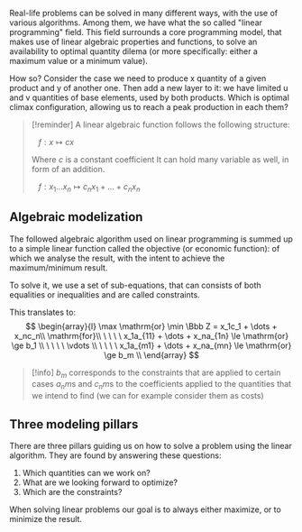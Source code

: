 Real-life problems can be solved in many different ways, with the use of various algorithms. Among them, we have what the so called "linear programming" field. This field surrounds a core programming model, that makes use of linear algebraic properties and functions, to solve an availability to optimal quantity dilema (or more specifically: either a maximum value or a minimum value).

How so? Consider the case we need to produce x quantity of a given product and y of another one. Then add a new layer to it: we have limited u and v quantities of base elements, used by both products. 
Which is optimal climax configuration, allowing us to reach a peak production in each them?

> [!reminder]
> A linear algebraic function follows the following structure:
> 
> $\ \ \ f: x\mapsto cx$ 
> 
> Where $c$ is a constant coefficient
> It can hold many variable as well, in form of an addition.
> 
> $\ \ \ f: x_1 \dots x_n \mapsto c_nx_1 + \dots + c_nx_n$ 

## Algebraic modelization
The followed algebraic algorithm used on linear programming is summed up to a simple linear function called the objective (or economic function): of which we analyse the result, with the intent to achieve the maximum/minimum result. 

To solve it, we use a set of sub-equations, that can consists of both equalities or inequalities and are called constraints.

This translates to: 
$$
\begin{array}{l}
\max \mathrm{or} \min \Bbb Z = x_1c_1 + \dots + x_nc_n\\
\mathrm{for}\\ 
\ \ \ \ x_1a_{11} + \dots + x_na_{1n} \le \mathrm{or} \ge b_1 \\
\ \ \ \ \vdots \\
\ \ \ \ x_1a_{m1} + \dots + x_na_{mn} \le \mathrm{or} \ge b_m \\
\end{array}
$$

> [!info]
> $b_m$ corresponds to the constraints that are applied to certain cases
> $a_nm$s and $c_nm$s to the coefficients applied to the quantities that we intend to find (we can for example consider them as costs)



## Three modeling pillars
There are three pillars guiding us on how to solve a problem using the linear algorithm. They are found by answering these questions:
1) Which quantities can we work on?
2) What are we looking forward to optimize?
3) Which are the constraints?

When solving linear problems our goal is to always either maximize, or to minimize the result.
